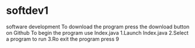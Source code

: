 # softdev1
software development 
To download the program press the download button on Github
To begin the program use Index.java
1.Launch Index.java
2.Select a program to run
3.Ro exit the program press 9
